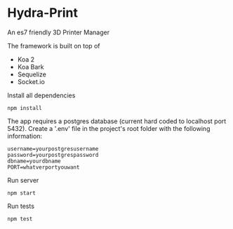 # Hydra-Print

An es7 friendly 3D Printer Manager

The framework is built on top of
- Koa 2
- Koa Bark
- Sequelize
- Socket.io

Install all dependencies
```
npm install
```

The app requires a postgres database (current hard coded to localhost port 5432).
Create a '.env' file in the project's root folder with the following information:  
```
username=yourpostgresusername
password=yourpostgrespassword
dbname=yourdbname
PORT=whatverportyouwant
```

Run server  
```
npm start
```


Run tests  
```
npm test
```
